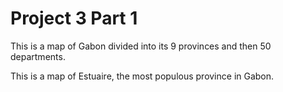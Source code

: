 # Project 3 Part 1

This is a map of Gabon divided into its 9 provinces and then 50 departments.

This is a map of Estuaire, the most populous province in Gabon.

